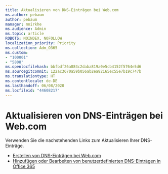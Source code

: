 ```yaml
---
title: Aktualisieren von DNS-Einträgen bei Web.com
ms.author: pebaum
author: pebaum
manager: mnirkhe
ms.audience: Admin
ms.topic: article
ROBOTS: NOINDEX, NOFOLLOW
localization_priority: Priority
ms.collection: Adm_O365
ms.custom:
- "100001"
- "5808"
ms.openlocfilehash: bbfbdf26a884c2daba819a0e5cb4152f5764e5d6
ms.sourcegitcommit: 122ac3670a59b056ab2ea82165ec55e7b19c747b
ms.translationtype: HT
ms.contentlocale: de-DE
ms.lasthandoff: 06/08/2020
ms.locfileid: "44608217"
---
```

# <a name="update-dns-records-at-webcom"></a>Aktualisieren von DNS-Einträgen bei Web.com

Verwenden Sie die nachstehenden Links zum Aktualisieren Ihrer DNS-Einträge.

- [Erstellen von DNS-Einträgen bei Web.com](https://docs.microsoft.com/microsoft-365/admin/dns/create-dns-records-at-web-com?view=o365-worldwide)
- [Hinzufügen oder Bearbeiten von benutzerdefinierten DNS-Einträgen in Office 365](https://docs.microsoft.com/microsoft-365/admin/setup/add-domain#add-or-edit-custom-dns-records)